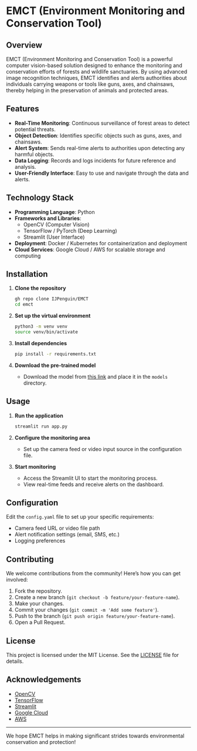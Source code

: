 

# EMCT (Environment Monitoring and Conservation Tool)

## Overview

EMCT (Environment Monitoring and Conservation Tool) is a powerful computer vision-based solution designed to enhance the monitoring and conservation efforts of forests and wildlife sanctuaries. By using advanced image recognition techniques, EMCT identifies and alerts authorities about individuals carrying weapons or tools like guns, axes, and chainsaws, thereby helping in the preservation of animals and protected areas.

## Features

- **Real-Time Monitoring**: Continuous surveillance of forest areas to detect potential threats.
- **Object Detection**: Identifies specific objects such as guns, axes, and chainsaws.
- **Alert System**: Sends real-time alerts to authorities upon detecting any harmful objects.
- **Data Logging**: Records and logs incidents for future reference and analysis.
- **User-Friendly Interface**: Easy to use and navigate through the data and alerts.

## Technology Stack

- **Programming Language**: Python
- **Frameworks and Libraries**: 
  - OpenCV (Computer Vision)
  - TensorFlow / PyTorch (Deep Learning)
  - Streamlit (User Interface)
- **Deployment**: Docker / Kubernetes for containerization and deployment
- **Cloud Services**: Google Cloud / AWS for scalable storage and computing

## Installation

1. **Clone the repository**
    ```sh
    gh repo clone IJPenguin/EMCT
    cd emct
    ```

2. **Set up the virtual environment**
    ```sh
    python3 -m venv venv
    source venv/bin/activate
    ```

3. **Install dependencies**
    ```sh
    pip install -r requirements.txt
    ```

4. **Download the pre-trained model**
    - Download the model from [this link](#) and place it in the `models` directory.

## Usage

1. **Run the application**
    ```sh
    streamlit run app.py
    ```

2. **Configure the monitoring area**
    - Set up the camera feed or video input source in the configuration file.

3. **Start monitoring**
    - Access the Streamlit UI to start the monitoring process.
    - View real-time feeds and receive alerts on the dashboard.

## Configuration

Edit the `config.yaml` file to set up your specific requirements:
- Camera feed URL or video file path
- Alert notification settings (email, SMS, etc.)
- Logging preferences

## Contributing

We welcome contributions from the community! Here’s how you can get involved:
1. Fork the repository.
2. Create a new branch (`git checkout -b feature/your-feature-name`).
3. Make your changes.
4. Commit your changes (`git commit -m 'Add some feature'`).
5. Push to the branch (`git push origin feature/your-feature-name`).
6. Open a Pull Request.

## License

This project is licensed under the MIT License. See the [LICENSE](LICENSE) file for details.

## Acknowledgements

- [OpenCV](https://opencv.org/)
- [TensorFlow](https://www.tensorflow.org/)
- [Streamlit](https://streamlit.io/)
- [Google Cloud](https://cloud.google.com/)
- [AWS](https://aws.amazon.com/)

---

We hope EMCT helps in making significant strides towards environmental conservation and protection!
